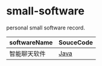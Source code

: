 # small-software

personal small software record.

| softwareName | SouceCode                                    |
| ------------ | -------------------------------------------- |
| 智能聊天软件 | [Java](./Intelligent-chat-software) |